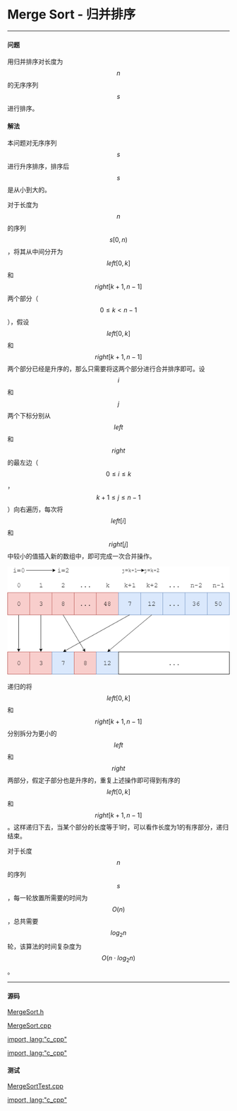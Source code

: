 <script type="text/javascript" src="https://cdnjs.cloudflare.com/ajax/libs/mathjax/2.7.1/MathJax.js?config=TeX-AMS-MML_HTMLorMML"/></script>

# Merge Sort - 归并排序

--------

#### 问题

用归并排序对长度为$$ n $$的无序序列$$ s $$进行排序。

#### 解法

本问题对无序序列$$ s $$进行升序排序，排序后$$ s $$是从小到大的。

对于长度为$$ n $$的序列$$ s[0,n) $$，将其从中间分开为$$ left[0,k] $$和$$ right[k+1,n-1] $$两个部分（$$ 0 \le k \lt n-1 $$），假设$$ left[0,k] $$和$$ right[k+1,n-1] $$两个部分已经是升序的，那么只需要将这两个部分进行合并排序即可。设$$ i $$和$$ j $$两个下标分别从$$ left $$和$$ right $$的最左边（$$ 0 \le i \le k $$，$$ k+1 \le j \le n-1 $$）向右遍历，每次将$$ left[i] $$和$$ right[j] $$中较小的值插入新的数组中，即可完成一次合并操作。

![MergeSort1.png](../res/MergeSort1.png)

递归的将$$ left[0,k] $$和$$ right[k+1,n-1] $$分别拆分为更小的$$ left $$和$$ right $$两部分，假定子部分也是升序的，重复上述操作即可得到有序的$$ left[0,k] $$和$$ right[k+1,n-1] $$。这样递归下去，当某个部分的长度等于1时，可以看作长度为1的有序部分，递归结束。

对于长度$$ n $$的序列$$ s $$，每一轮放置所需要的时间为$$ O(n) $$，总共需要$$ log_{2}n $$轮，该算法的时间复杂度为$$ O(n \cdot log_{2}n) $$。

--------

#### 源码

[MergeSort.h](https://github.com/linrongbin16/Way-to-Algorithm/blob/master/src/Sort/MergeSort.h)

[MergeSort.cpp](https://github.com/linrongbin16/Way-to-Algorithm/blob/master/src/Sort/MergeSort.cpp)

[import, lang:"c_cpp"](../../../src/Sort/MergeSort.h)

[import, lang:"c_cpp"](../../../src/Sort/MergeSort.cpp)

#### 测试

[MergeSortTest.cpp](https://github.com/linrongbin16/Way-to-Algorithm/blob/master/src/Sort/MergeSortTest.cpp)

[import, lang:"c_cpp"](../../../src/Sort/MergeSortTest.cpp)
